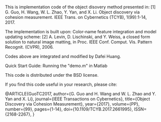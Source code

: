 This is implementation code of the object disovery method presented in:
[1] G. Guo, H. Wang, W. L. Zhao, Y. Yan, and X. Li. Object discovery via cohesion measurement. IEEE Trans. on Cybernetics (TCYB), 1(99):1-14, 2017.

The implementation is built upon:
Color-name feature integration and model updating scheme:
[2] A. Levin, D. Lischinski, and Y. Weiss, a closed form solution to natural image matting, in Proc. IEEE Conf. Comput. Vis. Pattern Recognit.
(CVPR), 2006.


Codes above are integrated and modified by Dafei Huang.

Quick Start Guide:
Running the "demo.m" in Matlab


This code is distributed under the BSD license.

If you find this code useful in your research, please cite:

@ARTICLE{GuoTC2017, 
author={G. Guo and H. Wang and W. L. Zhao and Y. Yan and X. Li}, 
journal={IEEE Transactions on Cybernetics}, 
title={Object Discovery via Cohesion Measurement}, 
year={2017}, 
volume={PP}, 
number={99}, 
pages={1-14}, 
doi={10.1109/TCYB.2017.2661995}, 
ISSN={2168-2267}, 
}






